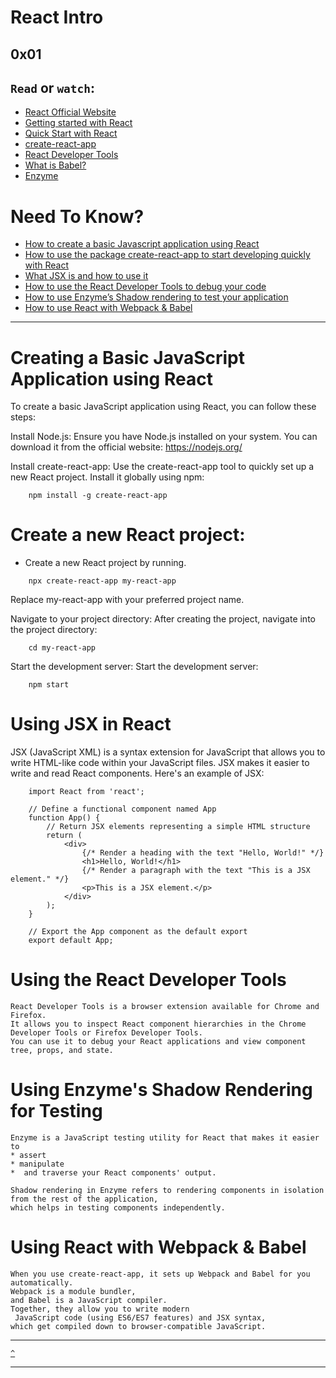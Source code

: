 # React Intro
[]() 0x01 []()
---

`Read` or `watch`:
---
* [React Official Website](https://react.dev/)
* [Getting started with React](https://www.taniarascia.com/getting-started-with-react/)
* [Quick Start with React](https://react.dev/learn)
* [create-react-app](https://github.com/facebook/create-react-app)
* [React Developer Tools](https://chromewebstore.google.com/detail/react-developer-tools/fmkadmapgofadopljbjfkapdkoienihi?pli=1)
* [What is Babel?](https://babeljs.io/docs/)
* [Enzyme](https://enzymejs.github.io/enzyme/docs/api/shallow.html)

# Need To Know?
* [How to create a basic Javascript application using React](#creating-a-basic-javascript-application-using-react)
* [How to use the package create-react-app to start developing quickly with React](#create-a-new-react-project-create-a-new-react-project-by-running)
* [What JSX is and how to use it](#)
* [How to use the React Developer Tools to debug your code]()
* [How to use Enzyme’s Shadow rendering to test your application]()
* [How to use React with Webpack & Babel]()

---


# Creating a Basic JavaScript Application using React
To create a basic JavaScript application using React, you can follow these steps:

Install Node.js: Ensure you have Node.js installed on your system. You can download it from the official website: https://nodejs.org/

Install create-react-app: Use the create-react-app tool to quickly set up a new React project. Install it globally using npm:

```
    npm install -g create-react-app

```

# Create a new React project:
* Create a new React project by running.

```
    npx create-react-app my-react-app

```

Replace my-react-app with your preferred project name.

Navigate to your project directory: After creating the project, navigate into the project directory:

```
    cd my-react-app

```

Start the development server: Start the development server:

```
    npm start

```

# Using JSX in React
JSX (JavaScript XML) is a syntax extension for JavaScript that allows you to write HTML-like code within your JavaScript files. JSX makes it easier to write and read React components. Here's an example of JSX:

```
    import React from 'react';

    // Define a functional component named App
    function App() {
        // Return JSX elements representing a simple HTML structure
        return (
            <div>
                {/* Render a heading with the text "Hello, World!" */}
                <h1>Hello, World!</h1>
                {/* Render a paragraph with the text "This is a JSX element." */}
                <p>This is a JSX element.</p>
            </div>
        );
    }

    // Export the App component as the default export
    export default App;

```

# Using the React Developer Tools
```
React Developer Tools is a browser extension available for Chrome and Firefox.
It allows you to inspect React component hierarchies in the Chrome Developer Tools or Firefox Developer Tools.
You can use it to debug your React applications and view component tree, props, and state.
```
# Using Enzyme's Shadow Rendering for Testing
```
Enzyme is a JavaScript testing utility for React that makes it easier to
* assert
* manipulate
*  and traverse your React components' output.

Shadow rendering in Enzyme refers to rendering components in isolation from the rest of the application,
which helps in testing components independently.
```

# Using React with Webpack & Babel
```
When you use create-react-app, it sets up Webpack and Babel for you automatically.
Webpack is a module bundler,
and Babel is a JavaScript compiler.
Together, they allow you to write modern
 JavaScript code (using ES6/ES7 features) and JSX syntax,
which get compiled down to browser-compatible JavaScript.
```





---

[`^`](#need-to-know)

---
